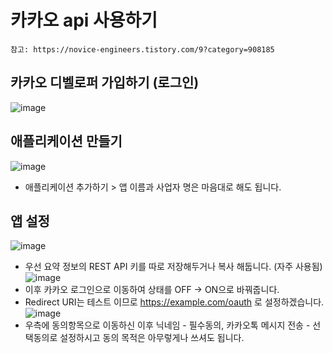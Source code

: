 # 카카오 api 사용하기
    참고: https://novice-engineers.tistory.com/9?category=908185

## 카카오 디벨로퍼 가입하기 (로그인)
![image](https://user-images.githubusercontent.com/69878816/132783653-8b933c8c-a128-4809-8c2a-a609bcfc6a90.png)  

## 애플리케이션 만들기 
![image](https://user-images.githubusercontent.com/69878816/132784763-2f479b79-8ada-4201-9c98-ab046f690857.png)
+ 애플리케이션 추가하기 > 앱 이름과 사업자 명은 마음대로 해도 됩니다.

## 앱 설정
![image](https://user-images.githubusercontent.com/69878816/132787119-7d016d0a-cdc2-478a-a5ef-f019d6597d2d.png)
+ 우선 요약 정보의 REST API 키를 따로 저장해두거나 복사 해둡니다. (자주 사용됨)
![image](https://user-images.githubusercontent.com/69878816/132787320-d8c31a92-a243-4ee5-9487-4b2559e08c08.png)
+ 이후 카카오 로그인으로 이동하여 상태를 OFF -> ON으로 바꿔줍니다.
+ Redirect URI는 테스트 이므로 https://example.com/oauth 로 설정하겠습니다.
![image](https://user-images.githubusercontent.com/69878816/132787466-1ae22d8b-f969-4218-aefd-f7f2e61d27df.png)
+ 우측에 동의항목으로 이동하신 이후 닉네임 - 필수동의, 카카오톡 메시지 전송 - 선택동의로 설정하시고 동의 목적은 아무렇게나 쓰셔도 됩니다.
